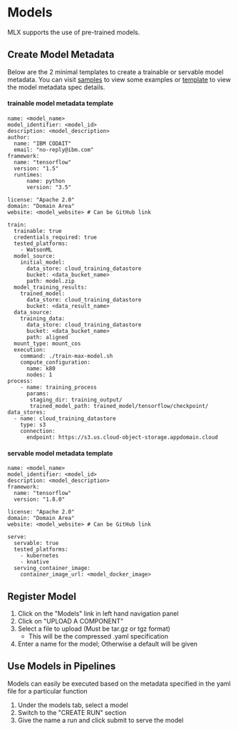 # Models

MLX supports the use of pre-trained models.

## Create Model Metadata
Below are the 2 minimal templates to create a trainable or servable model metadata. You can visit [samples](samples) to view some examples or [template](template/model.yaml) to view the model metadata spec details.
#### trainable model metadata template
```
name: <model_name>
model_identifier: <model_id>
description: <model_description>
author:
  name: "IBM CODAIT"
  email: "no-reply@ibm.com"
framework:
  name: "tensorflow"
  version: "1.5"
  runtimes:
      name: python
      version: "3.5"

license: "Apache 2.0"
domain: "Domain Area"
website: <model_website> # Can be GitHub link

train:
  trainable: true
  credentials_required: true
  tested_platforms:
    - WatsonML
  model_source:
    initial_model:
      data_store: cloud_training_datastore
      bucket: <data_bucket_name>
      path: model.zip
  model_training_results:
    trained_model:
      data_store: cloud_training_datastore
      bucket: <data_result_name>
  data_source:
    training_data:
      data_store: cloud_training_datastore
      bucket: <data_bucket_name>
      path: aligned
  mount_type: mount_cos
  execution:
    command: ./train-max-model.sh
    compute_configuration:
      name: k80
      nodes: 1
process:
    - name: training_process
      params:
       staging_dir: training_output/
       trained_model_path: trained_model/tensorflow/checkpoint/
data_stores:
  - name: cloud_training_datastore
    type: s3
    connection:
      endpoint: https://s3.us.cloud-object-storage.appdomain.cloud
```


#### servable model metadata template
```shell
name: <model_name>
model_identifier: <model_id>
description: <model_description>
framework:
  name: "tensorflow"
  version: "1.8.0"

license: "Apache 2.0"
domain: "Domain Area"
website: <model_website> # Can be GitHub link

serve:
  servable: true
  tested_platforms:
    - kubernetes
    - knative
  serving_container_image:
    container_image_url: <model_docker_image>
```

## Register Model
1. Click on the "Models" link in left hand navigation panel
2. Click on "UPLOAD A COMPONENT"
3. Select a file to upload (Must be tar.gz or tgz format)
    * This will be the compressed .yaml specification
4. Enter a name for the model; Otherwise a default will be given

## Use Models in Pipelines
Models can easily be executed based on the metadata specified in the yaml file for a particular function

1. Under the models tab, select a model
2. Switch to the "CREATE RUN" section
3. Give the name a run and click submit to serve the model

